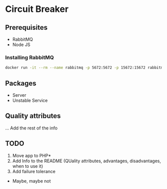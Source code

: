 # Circuit Breaker

## Prerequisites

- RabbitMQ
- Node JS

### Installing RabbitMQ

```bash
docker run -it --rm --name rabbitmq -p 5672:5672 -p 15672:15672 rabbitmq:3.12-management
```

## Packages

- Server
- Unstable Service


## Quality attributes

... Add the rest of the info

## TODO

1. Move app to PHP*
2. Add Info to the README (QUality attributes, advantages, disadvantages, when to use it)
3. Add failure tolerance

* Maybe, maybe not